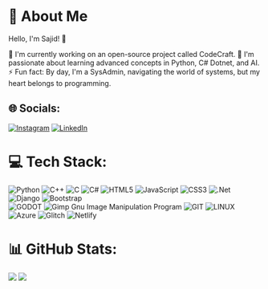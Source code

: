 # 💫 About Me

Hello, I'm Sajid! 👋

🔭 I'm currently working on an open-source project called CodeCraft.
🌱 I'm passionate about learning advanced concepts in Python, C# Dotnet, and AI.
⚡ Fun fact: By day, I'm a SysAdmin, navigating the world of systems, but my heart belongs to programming.

## 🌐 Socials:
[![Instagram](https://img.shields.io/badge/Instagram-%23E4405F.svg?logo=Instagram&logoColor=white)](https://instagram.com/Saajixd) [![LinkedIn](https://img.shields.io/badge/LinkedIn-%230077B5.svg?logo=linkedin&logoColor=white)](https://linkedin.com/in/SajidSabreen) 

# 💻 Tech Stack:
![Python](https://img.shields.io/badge/python-3670A0?style=flat&logo=python&logoColor=ffdd54) ![C++](https://img.shields.io/badge/c++-%2300599C.svg?style=flat&logo=c%2B%2B&logoColor=white) ![C](https://img.shields.io/badge/c-%2300599C.svg?style=flat&logo=c&logoColor=white) ![C#](https://img.shields.io/badge/c%23-%23239120.svg?style=flat&logo=c-sharp&logoColor=white) ![HTML5](https://img.shields.io/badge/html5-%23E34F26.svg?style=flat&logo=html5&logoColor=white) ![JavaScript](https://img.shields.io/badge/javascript-%23323330.svg?style=flat&logo=javascript&logoColor=%23F7DF1E) ![CSS3](https://img.shields.io/badge/css3-%231572B6.svg?style=flat&logo=css3&logoColor=white) ![.Net](https://img.shields.io/badge/.NET-5C2D91?style=flat&logo=.net&logoColor=white) ![Django](https://img.shields.io/badge/django-%23092E20.svg?style=flat&logo=django&logoColor=white) ![Bootstrap](https://img.shields.io/badge/bootstrap-%23563D7C.svg?style=flat&logo=bootstrap&logoColor=white)<br> ![GODOT](https://img.shields.io/badge/godot-3582bb.svg?style=flat&logo=godot-engine&logoColor=white) ![Gimp Gnu Image Manipulation Program](https://img.shields.io/badge/Gimp-657D8B?style=flat&logo=gimp&logoColor=FFFFFF) ![GIT](https://img.shields.io/badge/Git-fc6d26?style=flat&logo=git&logoColor=white) ![LINUX](https://img.shields.io/badge/Linux-FCC624?style=flat&logo=linux&logoColor=black) ![Azure](https://img.shields.io/badge/azure-%230072C6.svg?style=flat&logo=azure-devops&logoColor=white) ![Glitch](https://img.shields.io/badge/glitch-%233333FF.svg?style=flat&logo=glitch&logoColor=white) ![Netlify](https://img.shields.io/badge/netlify-%23000000.svg?style=flat&logo=netlify&logoColor=#00C7B7)

# 📊 GitHub Stats:
![](https://github-readme-streak-stats.herokuapp.com/?user=SomeOrdinaryBro&theme=radical&hide_border=true)
![](https://github-readme-stats.vercel.app/api/top-langs/?username=SomeOrdinaryBro&theme=radical&hide_border=true&include_all_commits=true&count_private=true&layout=compact)
